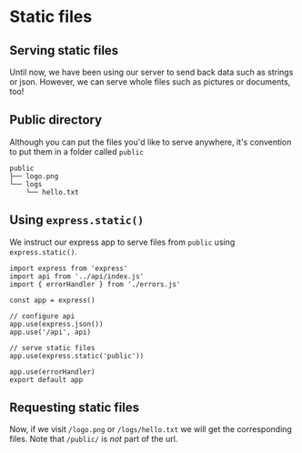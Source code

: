 # Static files

<Vimeo id="935921560" />

## Serving static files

Until now, we have been using our server to send back data such as strings or
json. However, we can serve whole files such as pictures or documents, too!

## Public directory

Although you can put the files you'd like to serve anywhere, it's convention to
put them in a folder called `public`

```
public
├── logo.png
└── logs
    └── hello.txt
```

## Using `express.static()`

We instruct our express app to serve files from `public` using
`express.static()`.

```js{11-12}
import express from 'express'
import api from '../api/index.js'
import { errorHandler } from './errors.js'

const app = express()

// configure api
app.use(express.json())
app.use('/api', api)

// serve static files
app.use(express.static('public'))

app.use(errorHandler)
export default app

```

## Requesting static files

Now, if we visit `/logo.png` or `/logs/hello.txt` we will get the corresponding
files. Note that `/public/` is _not_ part of the url.
